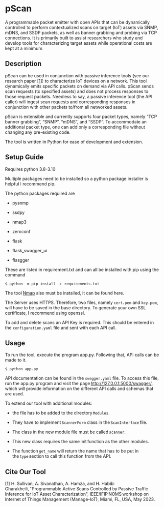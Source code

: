 # pScan
A programmable packet emitter with open APIs that can be dynamically controlled to perform contextualized scans on target (IoT) assets via SNMP, mDNS, and SSDP packets, as well as banner grabbing and probing via TCP connections. It is primarily built to assist researchers who study and develop tools for characterizing target assets while operational costs are kept at a minimum. 
## Description
pScan can be used in conjunction with passive inference tools (see our research paper [[1]](#1)) to characterize IoT devices on a network. This tool dynamically emits specific packets on demand via API calls. pScan sends scan requests (to specified assets) and does not process responses to those request packets. Needless to say, a passive inference tool (the API caller) will ingest scan requests and corresponding responses in conjunction with other packets to/from all networked assets. 

pScan is extensible and currently supports four packet types, namely “TCP banner grabbing”, “SNMP”, “mDNS”, and “SSDP”. To accommodate an additional packet type, one can add only a corresponding file without changing any pre-existing code. 

The tool is written in Python for ease of development and extension. 

## Setup Guide
Requires python 3.8-3.10

Multiple packages need to be installed so a python package installer is helpful I recommend pip. 

The python packages required are 

- pysnmp 

- ssdpy 

- nmap3 

- zeroconf 

- flask 

- flask_swagger_ui 

- flasgger 


These are listed in requirement.txt and can all be installed with pip using the command 

```shell
$ python -m pip install -r requirements.txt
```


The tool [Nmap](https://nmap.org/download) also must be installed, it can be found here. 


The Server uses HTTPS. Therefore, two files, namely `cert.pem` and `key.pem`, will have to be saved in the base directory. To generate your own SSL certificate, I recommend using openssl. 

To add and delete scans an API Key is required. This should be entered in the `configuration.yaml` file and sent with each API call. 

## Usage

To run the tool, execute the program app.py. Following that, API calls can be made to it. 

```shell
$ python app.py
```

API documentation can be found in the `swagger.yaml` file. To access this file, run the app.py program and visit the page http://127.0.0.1:5000/swagger/, which will provide information on the different API calls and schemas that are used. 

To extend our tool with additional modules: 

* the file has to be added to the directory `Modules`. 

* They have to implement `ScannerForm` class in the `ScanInterface` file. 

* The class in the new module file must be called `scanner`. 

* This new class requires the same init function as the other modules. 

* The function `get_name` will return the name that has to be put in the `type` section to call this function from the API. 

## Cite Our Tool
<a id="1">[1]</a> 
H. Sullivan, A. Sivanathan, A. Hamza, and H. Habibi Gharakheili, "Programmable Active Scans Controlled by Passive Traffic Inference for IoT Asset Characterization", IEEE/IFIP NOMS workshop on Internet of Things Management (Manage-IoT), Miami, FL, USA, May 2023. 
